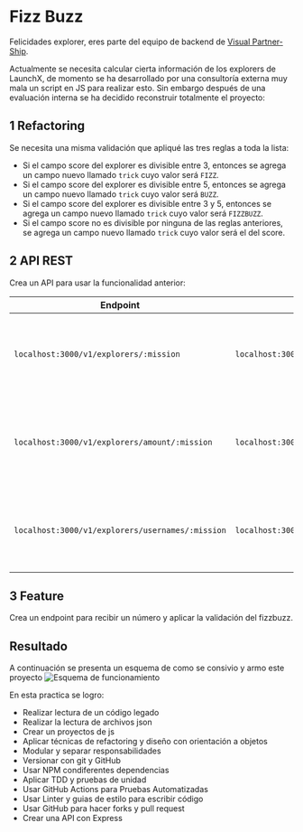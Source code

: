 # Fizz Buzz 
Felicidades explorer, eres parte del equipo de backend de [Visual Partner-Ship](https://twitter.com/visual_partner). 

Actualmente se necesita calcular cierta información de los explorers de LaunchX, de momento se ha desarrollado por una consultoría externa muy mala un script en JS para realizar esto. Sin embargo después de una evaluación interna se ha decidido reconstruir totalmente el proyecto:

## 1 Refactoring
Se necesita una misma validación que apliqué las tres reglas a toda la lista:
- Si el campo score del explorer es divisible entre 3, entonces se agrega un campo nuevo llamado `trick` cuyo valor será `FIZZ`.
- Si el campo score del explorer es divisible entre 5, entonces se agrega un campo nuevo llamado `trick` cuyo valor será `BUZZ`.
- Si el campo score del explorer es divisible entre 3 y 5, entonces se agrega un campo nuevo llamado `trick` cuyo valor será `FIZZBUZZ`.
- Si el campo score no es divisible por ninguna de las reglas anteriores, se agrega un campo nuevo llamado `trick` cuyo valor será el del score.

## 2 API REST

Crea un API para usar la funcionalidad anterior:

| Endpoint | Request | Response |
|---|---|---|
| `localhost:3000/v1/explorers/:mission` | `localhost:3000/v1/explorers/node` | Lista de explorers en la misión que enviada (node o java) |
| `localhost:3000/v1/explorers/amount/:mission` | `localhost:3000/v1/explorers/amount/node` | Cantidad de explorers según la misión enviada (node o java) |
| `localhost:3000/v1/explorers/usernames/:mission` | `localhost:3000/v1/explorers/usernames/node` | Lista de usernames en la misión enviada (node o java) |

## 3 Feature
Crea un endpoint para recibir un número y aplicar la validación del fizzbuzz.

## Resultado
A continuación se presenta un esquema de como se consivio y armo este proyecto
![Esquema de funcionamiento](https://user-images.githubusercontent.com/89102805/166521689-d986867a-9fe5-4703-8ee5-6551393d0675.png)

En esta practica se logro:
- Realizar lectura de un código legado
- Realizar la lectura de archivos json
- Crear un proyectos de js
- Aplicar técnicas de refactoring y diseño con orientación a objetos
- Modular y separar responsabilidades
- Versionar con git y GitHub
- Usar NPM condiferentes dependencias
- Aplicar TDD y pruebas de unidad
- Usar GitHub Actions para Pruebas Automatizadas
- Usar Linter y guias de estilo para escribir código
- Usar GitHub para hacer forks y pull request
- Crear una API con Express

